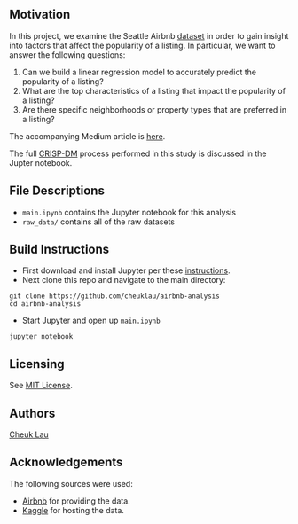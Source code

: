 ## Motivation

In this project, we examine the Seattle Airbnb [dataset](https://www.kaggle.com/airbnb/seattle) in order to gain insight into factors that affect the popularity of a listing. In particular, we want to answer the following questions:
1. Can we build a linear regression model to accurately predict the popularity of a listing?
2. What are the top characteristics of a listing that impact the popularity of a listing?
3. Are there specific neighborhoods or property types that are preferred in a listing?

The accompanying Medium article is [here](https://medium.com/@cheuk.lau/a-data-centric-look-into-seattle-airbnb-22fb137dee3).

The full [CRISP-DM](https://en.wikipedia.org/wiki/Cross-industry_standard_process_for_data_mining) process performed in this study is discussed in the Jupter notebook.

## File Descriptions

- `main.ipynb` contains the Jupyter notebook for this analysis
- `raw_data/` contains all of the raw datasets

## Build Instructions

- First download and install Jupyter per these [instructions](https://jupyter.org/install).
- Next clone this repo and navigate to the main directory:
```
git clone https://github.com/cheuklau/airbnb-analysis
cd airbnb-analysis
```
- Start Jupyter and open up `main.ipynb`
```
jupyter notebook
```

## Licensing

See [MIT License](https://github.com/cheuklau/airbnb-analysis/blob/master/LICENSE).

## Authors

[Cheuk Lau](https://www.linkedin.com/in/cheuk-lau-31311626/)

## Acknowledgements

The following sources were used:
- [Airbnb](https://www.airbnb.com/) for providing the data.
- [Kaggle](https://www.kaggle.com/airbnb/seattle) for hosting the data.